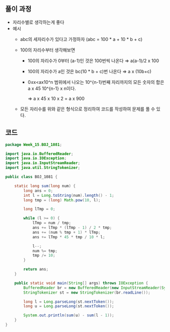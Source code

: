 ## 풀이 과정

- 자리수별로 생각하는게 좋다
- 예시
  - abc의 세자리수가 있다고 가정하자 (abc = 100 * a + 10 * b + c)
  - 100의 자리수부터 생각해보면
    - 100의 자리수가 0부터 (a-1)인 것은 100번씩 나온다
      ⇒ a(a-1)/2  x 100
    - 100의 자리수가 a인 것은 bc(10 * b + c)번 나온다
      ⇒ a x (10b+c)

    - 0≤x<ax10^n 범위에서 나오는 10^{n-1}번째 자리까지의 모든 숫자의 합은 a x 45  10^{n-1} x n이다.

      ⇒ a x 45 x 10 x 2 = a x 900

  - 모든 자리수를 위와 같은 형식으로 정리하여 코드를 작성하여 문제를 풀 수 있다.


## 코드

```java
package Week_15.BOJ_1081;

import java.io.BufferedReader;
import java.io.IOException;
import java.io.InputStreamReader;
import java.util.StringTokenizer;

public class BOJ_1081 {

    static long sum(long num) {
        long ans = 0;
        int l = Long.toString(num).length() - 1;
        long tmp = (long) Math.pow(10, l);

        long lTmp = 0;

        while (l >= 0) {
            lTmp = num / tmp;
            ans += lTmp * (lTmp - 1) / 2 * tmp;
            ans += (num % tmp + 1) * lTmp;
            ans += lTmp * 45 * tmp / 10 * l;

            l--;
            num %= tmp;
            tmp /= 10;
        }

        return ans;
    }

    public static void main(String[] args) throws IOException {
        BufferedReader br = new BufferedReader(new InputStreamReader(System.in));
        StringTokenizer st = new StringTokenizer(br.readLine());

        long l = Long.parseLong(st.nextToken());
        long u = Long.parseLong(st.nextToken());

        System.out.println(sum(u) - sum(l - 1));
    }
}

```